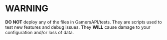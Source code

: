 # WARNING

**DO NOT** deploy any of the files in GamersAPI/tests. They are scripts used to test new features and debug issues. They **WILL** cause damage to your configuration and/or loss of data.
